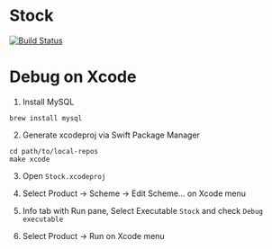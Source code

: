 # Stock
[![Build Status](https://travis-ci.org/emonkak/php-orm.svg?branch=master)](https://travis-ci.org/emonkak/php-orm)

# Debug on Xcode

1. Install MySQL

`brew install mysql`

2. Generate xcodeproj via Swift Package Manager

```
cd path/to/local-repos
make xcode
```

3. Open `Stock.xcodeproj`

4. Select Product -> Scheme -> Edit Scheme... on Xcode menu

5. Info tab with Run pane, Select Executable `Stock` and check `Debug executable`

6. Select Product -> Run on Xcode menu
